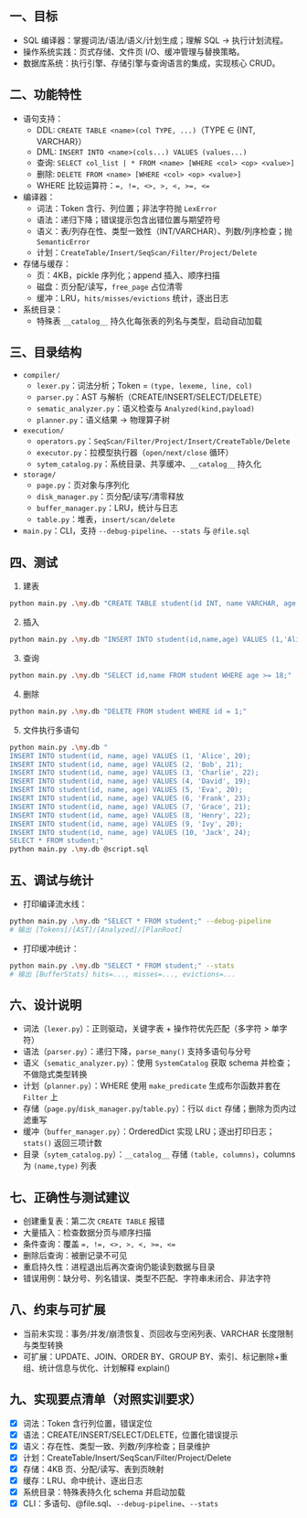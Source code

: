 ## 一、目标
- SQL 编译器：掌握词法/语法/语义/计划生成；理解 SQL → 执行计划流程。
- 操作系统实践：页式存储、文件页 I/O、缓冲管理与替换策略。
- 数据库系统：执行引擎、存储引擎与查询语言的集成，实现核心 CRUD。

## 二、功能特性
- 语句支持：
  - DDL: `CREATE TABLE <name>(col TYPE, ...)`（TYPE ∈ {INT, VARCHAR}）
  - DML: `INSERT INTO <name>(cols...) VALUES (values...)`
  - 查询: `SELECT col_list | * FROM <name> [WHERE <col> <op> <value>]`
  - 删除: `DELETE FROM <name> [WHERE <col> <op> <value>]`
  - WHERE 比较运算符：`=, !=, <>, >, <, >=, <=`
- 编译器：
  - 词法：Token 含行、列位置；非法字符抛 `LexError`
  - 语法：递归下降；错误提示包含出错位置与期望符号
  - 语义：表/列存在性、类型一致性（INT/VARCHAR）、列数/列序检查；抛 `SemanticError`
  - 计划：`CreateTable/Insert/SeqScan/Filter/Project/Delete`
- 存储与缓存：
  - 页：4KB，pickle 序列化；append 插入、顺序扫描
  - 磁盘：页分配/读写，`free_page` 占位清零
  - 缓冲：LRU，`hits/misses/evictions` 统计，逐出日志
- 系统目录：
  - 特殊表 `__catalog__` 持久化每张表的列名与类型，启动自动加载

## 三、目录结构
- `compiler/`
  - `lexer.py`：词法分析；Token = `(type, lexeme, line, col)`
  - `parser.py`：AST 与解析（CREATE/INSERT/SELECT/DELETE）
  - `sematic_analyzer.py`：语义检查与 `Analyzed(kind,payload)`
  - `planner.py`：语义结果 → 物理算子树
- `execution/`
  - `operators.py`：`SeqScan/Filter/Project/Insert/CreateTable/Delete`
  - `executor.py`：拉模型执行器（`open/next/close` 循环）
  - `sytem_catalog.py`：系统目录、共享缓冲、`__catalog__` 持久化
- `storage/`
  - `page.py`：页对象与序列化
  - `disk_manager.py`：页分配/读写/清零释放
  - `buffer_manager.py`：LRU，统计与日志
  - `table.py`：堆表，`insert/scan/delete`
- `main.py`：CLI，支持 `--debug-pipeline`、`--stats` 与 `@file.sql`

## 四、测试
1) 建表
```bash
python main.py .\my.db "CREATE TABLE student(id INT, name VARCHAR, age INT);"
```
2) 插入
```bash
python main.py .\my.db "INSERT INTO student(id,name,age) VALUES (1,'Alice',20);"
```
3) 查询
```bash
python main.py .\my.db "SELECT id,name FROM student WHERE age >= 18;"
```
4) 删除
```bash
python main.py .\my.db "DELETE FROM student WHERE id = 1;"
```
5) 文件执行多语句
```bash
python main.py .\my.db "
INSERT INTO student(id, name, age) VALUES (1, 'Alice', 20);
INSERT INTO student(id, name, age) VALUES (2, 'Bob', 21);
INSERT INTO student(id, name, age) VALUES (3, 'Charlie', 22);
INSERT INTO student(id, name, age) VALUES (4, 'David', 19);
INSERT INTO student(id, name, age) VALUES (5, 'Eva', 20);
INSERT INTO student(id, name, age) VALUES (6, 'Frank', 23);
INSERT INTO student(id, name, age) VALUES (7, 'Grace', 21);
INSERT INTO student(id, name, age) VALUES (8, 'Henry', 22);
INSERT INTO student(id, name, age) VALUES (9, 'Ivy', 20);
INSERT INTO student(id, name, age) VALUES (10, 'Jack', 24);
SELECT * FROM student;"
python main.py .\my.db @script.sql
```

## 五、调试与统计
- 打印编译流水线：
```bash
python main.py .\my.db "SELECT * FROM student;" --debug-pipeline
# 输出 [Tokens]/[AST]/[Analyzed]/[PlanRoot]
```
- 打印缓冲统计：
```bash
python main.py .\my.db "SELECT * FROM student;" --stats
# 输出 [BufferStats] hits=..., misses=..., evictions=...
```

## 六、设计说明
- 词法（`lexer.py`）：正则驱动，关键字表 + 操作符优先匹配（多字符 > 单字符）
- 语法（`parser.py`）：递归下降，`parse_many()` 支持多语句与分号
- 语义（`sematic_analyzer.py`）：使用 `SystemCatalog` 获取 schema 并检查；不做隐式类型转换
- 计划（`planner.py`）：WHERE 使用 `make_predicate` 生成布尔函数并套在 `Filter` 上
- 存储（`page.py`/`disk_manager.py`/`table.py`）：行以 `dict` 存储；删除为页内过滤重写
- 缓冲（`buffer_manager.py`）：OrderedDict 实现 LRU；逐出打印日志；`stats()` 返回三项计数
- 目录（`sytem_catalog.py`）：`__catalog__` 存储 `(table, columns)`，columns 为 `(name,type)` 列表

## 七、正确性与测试建议
- 创建重复表：第二次 `CREATE TABLE` 报错
- 大量插入：检查数据分页与顺序扫描
- 条件查询：覆盖 `=, !=, <>, >, <, >=, <=`
- 删除后查询：被删记录不可见
- 重启持久性：进程退出后再次查询仍能读到数据与目录
- 错误用例：缺分号、列名错误、类型不匹配、字符串未闭合、非法字符

## 八、约束与可扩展
- 当前未实现：事务/并发/崩溃恢复、页回收与空闲列表、VARCHAR 长度限制与类型转换
- 可扩展：UPDATE、JOIN、ORDER BY、GROUP BY、索引、标记删除+重组、统计信息与优化、计划解释 explain()

## 九、实现要点清单（对照实训要求）
- [x] 词法：Token 含行列位置，错误定位
- [x] 语法：CREATE/INSERT/SELECT/DELETE，位置化错误提示
- [x] 语义：存在性、类型一致、列数/列序检查；目录维护
- [x] 计划：CreateTable/Insert/SeqScan/Filter/Project/Delete
- [x] 存储：4KB 页、分配/读写、表到页映射
- [x] 缓存：LRU、命中统计、逐出日志
- [x] 系统目录：特殊表持久化 schema 并启动加载
- [x] CLI：多语句、@file.sql、`--debug-pipeline`、`--stats`
